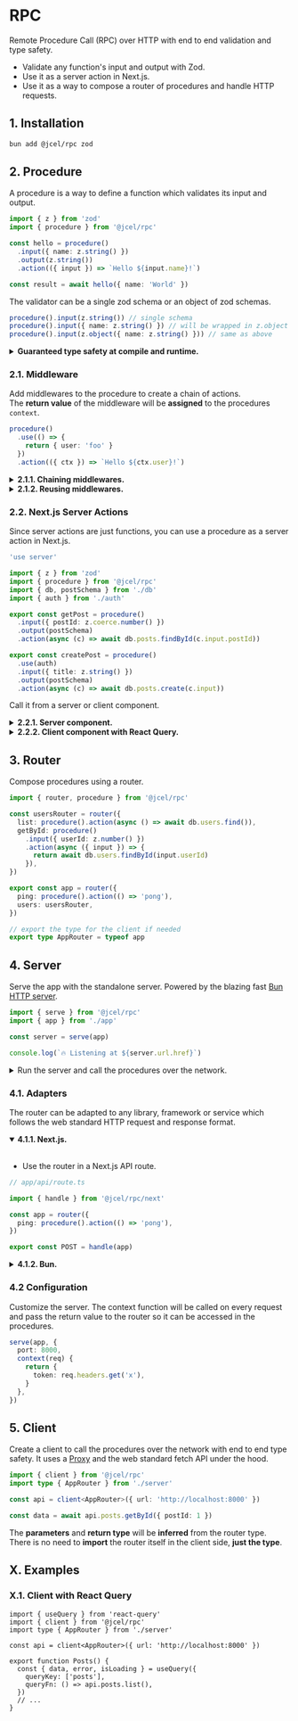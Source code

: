 # RPC

Remote Procedure Call (RPC) over HTTP with end to end validation and type safety.

- Validate any function's input and output with Zod.
- Use it as a server action in Next.js.
- Use it as a way to compose a router of procedures and handle HTTP requests.

## 1. Installation

```bash
bun add @jcel/rpc zod
```

## 2. Procedure

A procedure is a way to define a function which validates its input and output.

```ts
import { z } from 'zod'
import { procedure } from '@jcel/rpc'

const hello = procedure()
  .input({ name: z.string() })
  .output(z.string())
  .action(({ input }) => `Hello ${input.name}!`)

const result = await hello({ name: 'World' })
```

The validator can be a single zod schema or an object of zod schemas.

```ts
procedure().input(z.string()) // single schema
procedure().input({ name: z.string() }) // will be wrapped in z.object
procedure().input(z.object({ name: z.string() })) // same as above
```

<details>
<summary>
  <b>Guaranteed type safety at compile and runtime.</b>
</summary></br>

- If the input is provided, the input value will be inferred and validated accordingly.

```ts
const hello = procedure()
  .input(z.string())
  .action(() => {})

hello(1) // error: expected string, got number
```

- If the output is provided, the return value of the action will be inferred and validated accordingly.

```ts
procedure()
  .output(z.string())
  .action(() => 1) // error: expected string, got number
```

</details>

### 2.1. Middleware

Add middlewares to the procedure to create a chain of actions.<br>
The **return value** of the middleware will be **assigned** to the procedures `context`.

```ts
procedure()
  .use(() => {
    return { user: 'foo' }
  })
  .action(({ ctx }) => `Hello ${ctx.user}!`)
```

<details>
<summary>
  <b>2.1.1. Chaining middlewares.</b>
</summary></br>

- Think of it as a pipeline where the context is passed from one middleware to another.

```ts
async function auth() {
  const session = await getSession() // -> { user } | null
  if (!session) throw new Error('Unauthorized')
  return { user: session.user } // infer non-null user
}

function admin({ ctx }) {
  if (ctx.user.role !== 'admin') {
    throw new Error('Forbidden')
  }
  return ctx
}

procedure()
  .use(auth)
  .use(admin)
  .action(({ ctx }) => {
    console.log('Admin:', ctx.user.name)
  })
```

</details>

<details>
<summary>
  <b>2.1.2. Reusing middlewares.</b>
</summary></br>

- Define a middleware once and reuse it across multiple procedures.

```ts
const authed = procedure().use(auth)

const hello = authed.action(({ ctx }) => `Hello ${ctx.user}!`)
const bye = authed.action(({ ctx }) => `Bye ${ctx.user}!`)
```

</details>

### 2.2. Next.js Server Actions

Since server actions are just functions, you can use a procedure as a server action in Next.js.

```ts
'use server'

import { z } from 'zod'
import { procedure } from '@jcel/rpc'
import { db, postSchema } from './db'
import { auth } from './auth'

export const getPost = procedure()
  .input({ postId: z.coerce.number() })
  .output(postSchema)
  .action(async (c) => await db.posts.findById(c.input.postId))

export const createPost = procedure()
  .use(auth)
  .input({ title: z.string() })
  .output(postSchema)
  .action(async (c) => await db.posts.create(c.input))
```

Call it from a server or client component.

<details>
<summary>
  <b>2.2.1. Server component.</b>
</summary>

```tsx
// app/posts/[id]/page.tsx

import { getPost } from '@/actions'

export default async function Page({ params }) {
  const post = await getPost({ postId: params.id })

  return <div>{post.title}</div>
}
```

</details>

<details>
<summary>
  <b>2.2.2. Client component with React Query.</b>
</summary>

```tsx
// components/post-form.tsx

'use client'

import { useMutation } from 'react-query'
import { createPost } from '@/actions'

export function PostForm() {
  const [title, setTitle] = useState('')

  const { mutate, error, isPending } = useMutation({
    mutationKey: ['create-post'],
    mutationFn: createPost,
  })

  return (
    <form
      onSubmit={(e) => {
        e.preventDefault()
        mutate({ title })
      }}
    >
      <input value={title} onChange={(e) => setTitle(e.target.value)} />
      {error && <div>{error.message}</div>}
      <button type="submit" disabled={isPending}>
        Submit
      </button>
    </form>
  )
}
```

</details>

## 3. Router

Compose procedures using a router.

```ts
import { router, procedure } from '@jcel/rpc'

const usersRouter = router({
  list: procedure().action(async () => await db.users.find()),
  getById: procedure()
    .input({ userId: z.number() })
    .action(async ({ input }) => {
      return await db.users.findById(input.userId)
    }),
})

export const app = router({
  ping: procedure().action(() => 'pong'),
  users: usersRouter,
})

// export the type for the client if needed
export type AppRouter = typeof app
```

<!-- ### 4.1. Initialize the router and handle requests.

```ts
import { app } from './app'

// Setup inner machinery.
const handle = app.init()

const req = {
  path: 'users.list',
  body: undefined,
}

// Handle the request.
const result = handle(req)
``` -->

## 4. Server

Serve the app with the standalone server. Powered by the blazing fast [Bun HTTP server](https://bun.sh/docs/api/http).

```ts
import { serve } from '@jcel/rpc'
import { app } from './app'

const server = serve(app)

console.log(`🔥 Listening at ${server.url.href}`)
```

<details>
<summary>
  Run the server and call the procedures over the network.
</summary>

```bash
bun run server.ts

curl -X POST 'localhost:8000?p=ping' # -> pong

curl -X POST 'localhost:8000?p=users.list' # -> [...]
```

</details>

### 4.1. Adapters

The router can be adapted to any library, framework or service which follows the web standard HTTP request and response format.

<details open>
<summary>
  <b>4.1.1. Next.js.</b>
</summary></br>

- Use the router in a Next.js API route.

```ts
// app/api/route.ts

import { handle } from '@jcel/rpc/next'

const app = router({
  ping: procedure().action(() => 'pong'),
})

export const POST = handle(app)
```

</details>

<details>
<summary>
  <b>4.1.2. Bun.</b>
</summary></br>

- This is what the standalone server uses under the hood.

```ts
import { handle } from '@jcel/rpc/bun'
import { app } from './app'

export default handle(app)
```

</details>

### 4.2 Configuration

Customize the server. The context function will be called on every request and pass the return value to the router so it can be accessed in the procedures.

```ts
serve(app, {
  port: 8000,
  context(req) {
    return {
      token: req.headers.get('x'),
    }
  },
})
```

## 5. Client

Create a client to call the procedures over the network with end to end type safety. It uses a [Proxy](https://developer.mozilla.org/en-US/docs/Web/JavaScript/Reference/Global_Objects/Proxy) and the web standard fetch API under the hood.

```ts
import { client } from '@jcel/rpc'
import type { AppRouter } from './server'

const api = client<AppRouter>({ url: 'http://localhost:8000' })

const data = await api.posts.getById({ postId: 1 })
```

The **parameters** and **return type** will be **inferred** from the router type.</br>
There is no need to **import** the router itself in the client side, **just the type**.

## X. Examples

### X.1. Client with React Query

```tsx
import { useQuery } from 'react-query'
import { client } from '@jcel/rpc'
import type { AppRouter } from './server'

const api = client<AppRouter>({ url: 'http://localhost:8000' })

export function Posts() {
  const { data, error, isLoading } = useQuery({
    queryKey: ['posts'],
    queryFn: () => api.posts.list(),
  })
  // ...
}
```
